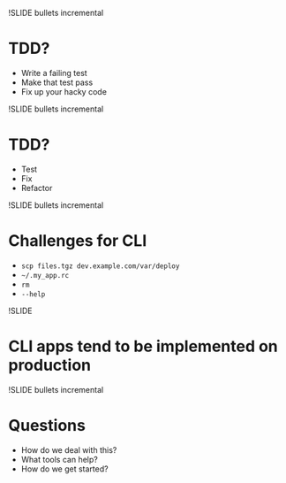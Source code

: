 !SLIDE bullets incremental
# TDD?
* <span class="test">Write a failing test</span>
* <span class="fix">Make that test pass</span>
* Fix up your hacky code

!SLIDE bullets incremental
# TDD?
* <span class="test">Test</span>
* <span class="fix">Fix</span>
* Refactor

!SLIDE  bullets incremental
# Challenges for CLI
* `scp files.tgz dev.example.com/var/deploy`
* `~/.my_app.rc`
* `rm`
* `--help`

!SLIDE
# CLI apps tend to be implemented on production

!SLIDE bullets incremental
# Questions
* How do we deal with this?
* What tools can help?
* How do we get started?
